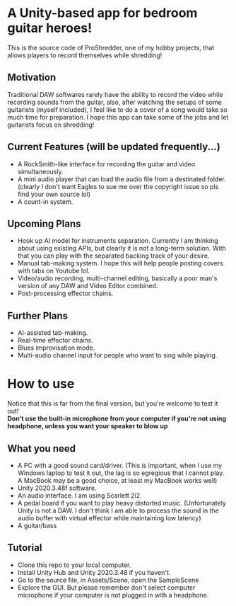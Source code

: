 # A Unity-based app for bedroom guitar heroes!

This is the source code of ProShredder, one of my hobby projects, that allows players to record themselves while shredding!

## Motivation

Traditional DAW softwares rarely have the ability to record the video while recording sounds from the guitar, also, after watching the setups of some guitarists 
(myself included), I feel like to do a cover of a song would take so much time for preparation.
I hope this app can take some of the jobs and let guitarists focus on shredding!

## Current Features (will be updated frequently...)

- A RockSmith-like interface for recording the guitar and video simultaneously.
- A mini audio player that can load the audio file from a destinated folder. (clearly I don't want Eagles to sue me over the copyright issue so pls find your own source lol)
- A count-in system.

## Upcoming Plans

- Hook up AI model for instruments separation. Currently I am thinking about using existing APIs, but clearly it is not a long-term solution. With that you can play with the separated backing track of your desire.
- Manual tab-making system. I hope this will help people posting covers with tabs on Youtube lol.
- Video/audio recording, multi-channel editing, basically a poor man's version of any DAW and Video Editor combined.
- Post-processing effector chains.

## Further Plans

- AI-assisted tab-making.
- Real-time effector chains.
- Blues improvisation mode.
- Multi-audio channel input for people who want to sing while playing.

# How to use

Notice that this is far from the final version, but you're welcome to test it out!
<br/>
**Don't use the built-in microphone from your computer if you're not using headphone, unless you want your speaker to blow up**

## What you need

- A PC with a good sound card/driver. (This is important, when I use my Windows laptop to test it out, the lag is so egregious that I cannot play. A MacBook may be a good choice, at least my MacBook works well)
- Unity 2020.3.48f software.
- An audio interface. I am using Scarlett 2i2.
- A pedal board if you want to play heavy distorted music. (Unfortunately Unity is not a DAW. I don't think I am able to process the sound in the audio buffer with virtual effector while maintaining low latency)
- A guitar/bass

## Tutorial

- Clone this repo to your local computer.
- Install Unity Hub and Unity 2020.3.48 if you haven't.
- Go to the source file, in Assets/Scene, open the SampleScene
- Explore the GUI. But please remember don't select computer microphone if your computer is not plugged in with a headphone.
